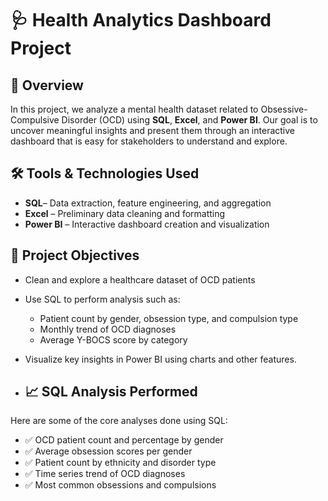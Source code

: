 # 🩺 Health Analytics Dashboard Project

## 📌 Overview
In this project, we analyze a mental health dataset related to Obsessive-Compulsive Disorder (OCD) using **SQL**, **Excel**, and **Power BI**. Our goal is to uncover meaningful insights and present them through an interactive dashboard that is easy for stakeholders to understand and explore.


## 🛠 Tools & Technologies Used
- **SQL**– Data extraction, feature engineering, and aggregation
- **Excel** – Preliminary data cleaning and formatting
- **Power BI** – Interactive dashboard creation and visualization



## 🎯 Project Objectives
- Clean and explore a healthcare dataset of OCD patients
- Use SQL to perform analysis such as:
  - Patient count by gender, obsession type, and compulsion type
  - Monthly trend of OCD diagnoses
  - Average Y-BOCS score by category
- Visualize key insights in Power BI using charts and other features.

- ## 📈 SQL Analysis Performed

Here are some of the core analyses done using SQL:
- ✅ OCD patient count and percentage by gender
- ✅ Average obsession scores per gender
- ✅ Patient count by ethnicity and disorder type
- ✅ Time series trend of OCD diagnoses
- ✅ Most common obsessions and compulsions


